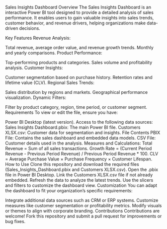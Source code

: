 Sales Insights Dashboard
Overview
The Sales Insights Dashboard is an interactive Power BI tool designed to provide a detailed analysis of sales performance. It enables users to gain valuable insights into sales trends, customer behavior, and revenue drivers, helping organizations make data-driven decisions.

Key Features
Revenue Analysis:

Total revenue, average order value, and revenue growth trends.
Monthly and yearly comparisons.
Product Performance:

Top-performing products and categories.
Sales volume and profitability analysis.
Customer Insights:

Customer segmentation based on purchase history.
Retention rates and lifetime value (CLV).
Regional Sales Trends:

Sales distribution by regions and markets.
Geographical performance visualization.
Dynamic Filters:

Filter by product category, region, time period, or customer segment.
Requirements
To view or edit the file, ensure you have:

Power BI Desktop (latest version).
Access to the following data sources:
Sales Insights Dashboard.pbix: The main Power BI file.
Customers XLSX.csv: Customer data for segmentation and insights.
File Contents
PBIX File: Contains the sales dashboard and embedded data models.
CSV File: Customer details used in the analysis.
Measures and Calculations:
Total Revenue = Sum of all sales transactions.
Growth Rate = (Current Period Revenue - Previous Period Revenue) / Previous Period Revenue * 100.
CLV = Average Purchase Value × Purchase Frequency × Customer Lifespan.
How to Use
Clone this repository and download the required files (Sales_Insights_Dashboard.pbix and Customers XLSX.csv).
Open the .pbix file in Power BI Desktop.
Link the Customers XLSX.csv file if not already embedded.
Refresh the data to analyze the latest trends.
Use the slicers and filters to customize the dashboard view.
Customization
You can adapt the dashboard to fit your organization’s specific requirements:

Integrate additional data sources such as CRM or ERP systems.
Customize measures like customer segmentation or profitability metrics.
Modify visuals or themes to align with corporate branding.
Contributions
Contributions are welcome! Fork this repository and submit a pull request for improvements or bug fixes.
